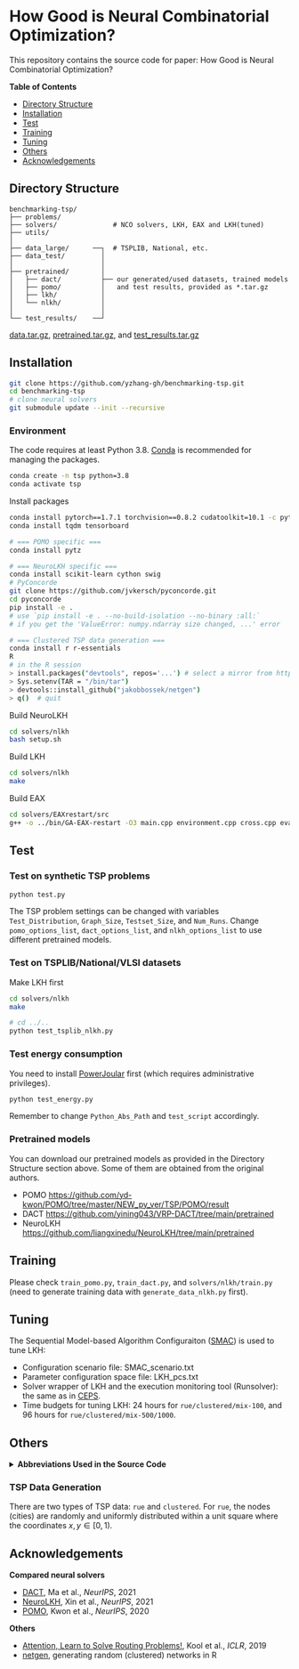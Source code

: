 # How Good is Neural Combinatorial Optimization?

This repository contains the source code for paper: How Good is Neural Combinatorial Optimization?

**Table of Contents**

- [Directory Structure](#directory-structure)
- [Installation](#installation)
- [Test](#test)
- [Training](#training)
- [Tuning](#tuning)
- [Others](#others)
- [Acknowledgements](#acknowledgements)

## Directory Structure

```
benchmarking-tsp/
├── problems/
├── solvers/              # NCO solvers, LKH, EAX and LKH(tuned)
├── utils/
│
├── data_large/      ──┐  # TSPLIB, National, etc.
├── data_test/         │
│                      │
├── pretrained/        │
│   ├── dact/          ├── our generated/used datasets, trained models
│   ├── pomo/          │   and test results, provided as *.tar.gz
│   ├── lkh/           │
│   └── nlkh/          │
│                      │
└── test_results/    ──┘
```

[data.tar.gz](https://drive.google.com/file/d/1LNjGdwlEAgwEI15X_OM1aA8zrVg7IIcN/view?usp=sharing), [pretrained.tar.gz](https://drive.google.com/file/d/1Bf3mF53VCiQm5IcQO97NBnffQw6QM-Ek/view?usp=sharing), and [test_results.tar.gz](https://drive.google.com/file/d/1Copgz_pjYtiuSsi-Bqt7EOCgKePbJGr8/view?usp=sharing)

## Installation

```bash
git clone https://github.com/yzhang-gh/benchmarking-tsp.git
cd benchmarking-tsp
# clone neural solvers
git submodule update --init --recursive
```

### Environment

The code requires at least Python 3.8. [Conda](https://docs.conda.io/en/latest/index.html) is recommended for managing the packages.

```bash
conda create -n tsp python=3.8
conda activate tsp
```

Install packages

```bash
conda install pytorch==1.7.1 torchvision==0.8.2 cudatoolkit=10.1 -c pytorch
conda install tqdm tensorboard

# === POMO specific ===
conda install pytz

# === NeuroLKH specific ===
conda install scikit-learn cython swig
# PyConcorde
git clone https://github.com/jvkersch/pyconcorde.git
cd pyconcorde
pip install -e .
# use `pip install -e . --no-build-isolation --no-binary :all:`
# if you get the 'ValueError: numpy.ndarray size changed, ...' error

# === Clustered TSP data generation ===
conda install r r-essentials
R
# in the R session
> install.packages("devtools", repos='...') # select a mirror from https://cran.r-project.org/mirrors.html
> Sys.setenv(TAR = "/bin/tar")
> devtools::install_github("jakobbossek/netgen")
> q()  # quit
```

Build NeuroLKH

```bash
cd solvers/nlkh
bash setup.sh
```

Build LKH

```bash
cd solvers/nlkh
make
```

Build EAX

```bash
cd solvers/EAXrestart/src
g++ -o ../bin/GA-EAX-restart -O3 main.cpp environment.cpp cross.cpp evaluator.cpp indi.cpp randomize.cpp kopt.cpp sort.cpp -lm
```

## Test

### Test on synthetic TSP problems

```bash
python test.py
```

The TSP problem settings can be changed with variables `Test_Distribution`, `Graph_Size`, `Testset_Size`, and `Num_Runs`. Change `pomo_options_list`, `dact_options_list`, and `nlkh_options_list` to use different pretrained models.

### Test on TSPLIB/National/VLSI datasets

Make LKH first

```bash
cd solvers/nlkh
make
```

```bash
# cd ../..
python test_tsplib_nlkh.py
```

### Test energy consumption

You need to install [PowerJoular](https://github.com/joular/powerjoular) first (which requires administrative privileges).

```bash
python test_energy.py
```

Remember to change `Python_Abs_Path` and `test_script` accordingly.

### Pretrained models

You can download our pretrained models as provided in the Directory Structure section above. Some of them are obtained from the original authors.

- POMO
  https://github.com/yd-kwon/POMO/tree/master/NEW_py_ver/TSP/POMO/result
- DACT
  https://github.com/yining043/VRP-DACT/tree/main/pretrained
- NeuroLKH
  https://github.com/liangxinedu/NeuroLKH/tree/main/pretrained

## Training

Please check `train_pomo.py`, `train_dact.py`, and `solvers/nlkh/train.py` (need to generate training data with `generate_data_nlkh.py` first).

## Tuning

The Sequential Model-based Algorithm Configuraiton ([SMAC](https://github.com/automl/SMAC3)) is used to tune LKH:

- Configuration scenario file: SMAC_scenario.txt
- Parameter configuration space file: LKH_pcs.txt
- Solver wrapper of LKH and the execution monitoring tool (Runsolver): the same as in [CEPS](https://github.com/senshineL/CEPS).
- Time budgets for tuning LKH: 24 hours for `rue/clustered/mix-100`, and 96 hours for `rue/clustered/mix-500/1000`.

## Others

<details>
<summary><strong>Abbreviations Used in the Source Code</strong></summary>

| Abbr.  | Meaning                  |
| ------ | ------------------------ |
| rue    | random uniform Euclidean |
| clust  | cluster(ed)              |
| feat   | feature                  |
| opt(s) | option(s)                |
| optim  | optimum                  |
| sol    | solution                 |

</details>

### TSP Data Generation

There are two types of TSP data: `rue` and `clustered`. For `rue`, the nodes (cities) are randomly and uniformly distributed within a unit square where the coordinates $x, y \in [0, 1)$.

<!-- In order to be consistent with the TSPLIB 95 format

Transformation

coordinate precision 0.000001 -->

<!-- ### TSP Data Organization

```
dataset_id := <distribution><graph_size>_seed<seed>
# e.g., rue50_seed1234

data/
├── <dataset_id>.pkl      # shape: (dataset_size, graph_size, 2)
├── <dataset_id>.sol.pkl
├── ...
│
└── <dataset_id>/         # tmp files
    ├── xxxx.tsp
    ├── xxxx.sol
    ├── xxxx.log
    └── ...
``` -->

<!-- #### Default Random Seed

train

```
NeuroLKH
<graph_size> * 10 + 0/1 (rue/clustered)

LKH, GA-EAX
1234
```

test

```
<graph_size> * 10 + 8/9 (rue/clustered)
``` -->

## Acknowledgements

**Compared neural solvers**

- [DACT](https://github.com/yining043/VRP-DACT), Ma et al., *NeurIPS*, 2021
- [NeuroLKH](https://github.com/liangxinedu/NeuroLKH), Xin et al., *NeurIPS*, 2021
- [POMO](https://github.com/yd-kwon/POMO), Kwon et al., *NeurIPS*, 2020

<!--  -->

**Others**

- [Attention, Learn to Solve Routing Problems!](https://github.com/wouterkool/attention-learn-to-route), Kool et al., *ICLR*, 2019
- [netgen](https://github.com/jakobbossek/netgen), generating random (clustered) networks in R
